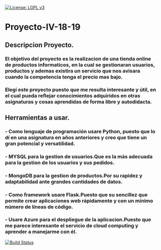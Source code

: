 
[![License: LGPL v3](https://img.shields.io/badge/License-LGPL%20v3-blue.svg)](https://www.gnu.org/licenses/lgpl-3.0)

# Proyecto-IV-18-19
## Descripcion Proyecto.

### El objetivo del proyecto es la realizacion de una tienda online de productos informaticos, en la cual se gestionaran usuarios, productos y ademas  existira un servicio que nos avisara cuando la competencia tenga el precio mas bajo. 

### Elegí este proyecto puesto que me resulta interesante y útil, en el cual pueda reflejar conocimientos adquiridos en otras asignaturas y cosas aprendidas de forma libre y autodidacta.

## Herramientas a usar.

### - Como lenguaje de programación usare Python, puesto que lo dí en una asignatura en años anteriores y creo que tiene un gran potencial y versatilidad.
### - MYSQL para la gestion de usuarios.Que es la más adecuada para la gestion de los usuarios y sus pedidos.
### - MongoDB para la gestion de productos.Por su rapidez y adaptabilidad ante grandes cantidades de datos.
### - Como framework usare Flask.Puesto que su sencillez que permite crear aplicaciones web rápidamente y con un mínimo número de líneas de código.
### - Usare Azure para el despliegue de la aplicacion.Puesto que me parece interesante el servicio de cloud computing y aprender a manejarme con él.

[![Build Status](https://travis-ci.org/kaizensamuel/proyecto-IV-18-19.svg?branch=master)](https://travis-ci.org/kaizensamuel/proyecto-IV-18-19)
